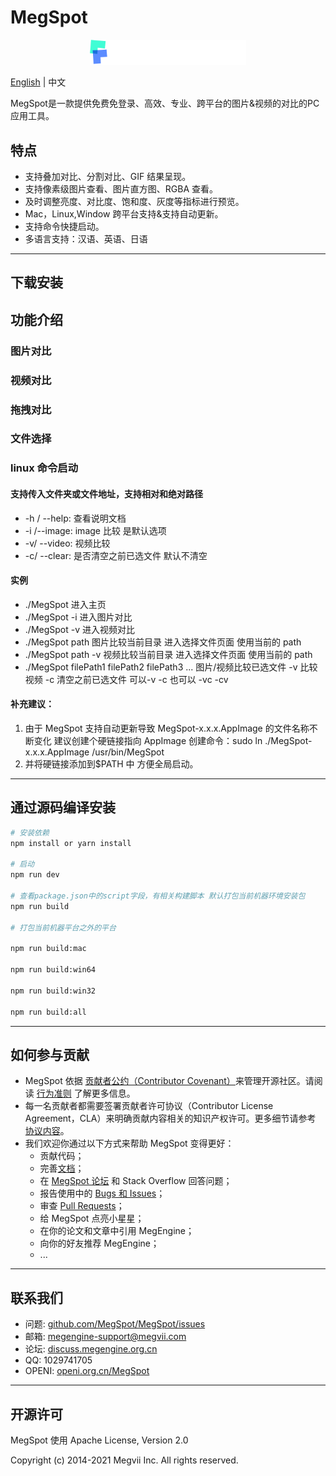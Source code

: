 # MegSpot

<p align="center">
  <img width="250"  src="./src/renderer/assets/images/logo.png">
</p>

[English](README.md) | 中文

MegSpot是一款提供免费免登录、高效、专业、跨平台的图片&视频的对比的PC应用工具。

## 特点

- 支持叠加对比、分割对比、GIF 结果呈现。
- 支持像素级图片查看、图片直方图、RGBA 查看。
- 及时调整亮度、对比度、饱和度、灰度等指标进行预览。
- Mac，Linux,Window 跨平台支持&支持自动更新。
- 支持命令快捷启动。
- 多语言支持：汉语、英语、日语

---

## 下载安装

## 功能介绍

### 图片对比

### 视频对比

### 拖拽对比

### 文件选择

### linux 命令启动

#### 支持传入文件夹或文件地址，支持相对和绝对路径

- -h / --help: 查看说明文档
- -i /--image: image 比较 是默认选项
- -v/ --video: 视频比较
- -c/ --clear: 是否清空之前已选文件 默认不清空

#### 实例

- ./MegSpot 进入主页
- ./MegSpot -i 进入图片对比
- ./MegSpot -v 进入视频对比
- ./MegSpot path 图片比较当前目录 进入选择文件页面 使用当前的 path
- ./MegSpot path -v 视频比较当前目录 进入选择文件页面 使用当前的 path
- ./MegSpot filePath1 filePath2 filePath3 ... 图片/视频比较已选文件 -v 比较视频 -c 清空之前已选文件 可以-v -c 也可以 -vc -cv

#### 补充建议：

1. 由于 MegSpot 支持自动更新导致 MegSpot-x.x.x.AppImage 的文件名称不断变化 建议创建个硬链接指向 AppImage
   创建命令：sudo ln ./MegSpot-x.x.x.AppImage /usr/bin/MegSpot
2. 并将硬链接添加到\$PATH 中 方便全局启动。

---
## 通过源码编译安装

```bash
# 安装依赖
npm install or yarn install

# 启动
npm run dev

# 查看package.json中的script字段，有相关构建脚本 默认打包当前机器环境安装包
npm run build

# 打包当前机器平台之外的平台

npm run build:mac

npm run build:win64

npm run build:win32

npm run build:all
```

---
## 如何参与贡献

- MegSpot 依据 [贡献者公约（Contributor Covenant）](https://contributor-covenant.org)来管理开源社区。请阅读 [行为准则](CODE_OF_CONDUCT.md) 了解更多信息。
- 每一名贡献者都需要签署贡献者许可协议（Contributor License Agreement，CLA）来明确贡献内容相关的知识产权许可。更多细节请参考 [协议内容](CONTRIBUTOR_LICENSE_AGREEMENT.md)。
- 我们欢迎你通过以下方式来帮助 MegSpot 变得更好：
  - 贡献代码；
  - 完善[文档](https://github.com/MegSpot/Docs)；
  - 在 [MegSpot 论坛](https://discuss.megengine.org.cn) 和 Stack Overflow 回答问题；
  - 报告使用中的 [Bugs 和 Issues](https://github.com/MegSpot/MegSpot/issues)；
  - 审查 [Pull Requests](https://github.com/MegSpot/MegSpot/pulls)；
  - 给 MegSpot 点亮小星星；
  - 在你的论文和文章中引用 MegEngine；
  - 向你的好友推荐 MegEngine；
  - ...

---
## 联系我们

- 问题: [github.com/MegSpot/MegSpot/issues](https://github.com/MegSpot/MegSpot/issues)
- 邮箱: [megengine-support@megvii.com](mailto:megengine-support@megvii.com)
- 论坛: [discuss.megengine.org.cn](https://discuss.megengine.org.cn)
- QQ: 1029741705
- OPENI: [openi.org.cn/MegSpot](https://www.openi.org.cn/html/2020/Framework_0325/18.html)

---
## 开源许可

MegSpot 使用 Apache License, Version 2.0

Copyright (c) 2014-2021 Megvii Inc. All rights reserved.
